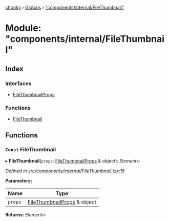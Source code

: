 [chonky](../README.md) › [Globals](../globals.md) › ["components/internal/FileThumbnail"](_components_internal_filethumbnail_.md)

# Module: "components/internal/FileThumbnail"

## Index

### Interfaces

* [FileThumbnailProps](../interfaces/_components_internal_filethumbnail_.filethumbnailprops.md)

### Functions

* [FileThumbnail](_components_internal_filethumbnail_.md#const-filethumbnail)

## Functions

### `Const` FileThumbnail

▸ **FileThumbnail**(`props`: [FileThumbnailProps](../interfaces/_components_internal_filethumbnail_.filethumbnailprops.md) & object): *Element‹›*

*Defined in [src/components/internal/FileThumbnail.tsx:15](https://github.com/TimboKZ/Chonky/blob/ca45eac/src/components/internal/FileThumbnail.tsx#L15)*

**Parameters:**

Name | Type |
------ | ------ |
`props` | [FileThumbnailProps](../interfaces/_components_internal_filethumbnail_.filethumbnailprops.md) & object |

**Returns:** *Element‹›*

